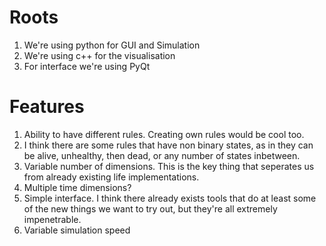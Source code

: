Roots
=====
1. We're using python for GUI and Simulation
2. We're using c++ for the visualisation
3. For interface we're using PyQt

Features
========
1. Ability to have different rules. Creating own rules would be cool too.
2. I think there are some rules that have non binary states, as in they can be alive, unhealthy, then dead, or any number of states inbetween.
3. Variable number of dimensions. This is the key thing that seperates us from already existing life implementations.
4. Multiple time dimensions?
5. Simple interface. I think there already exists tools that do at least some of the new things we want to try out, but they're all extremely impenetrable.
6. Variable simulation speed
